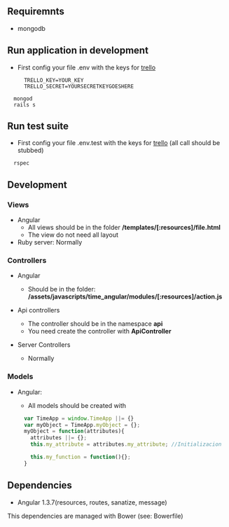 ## Requiremnts
  * mongodb

## Run application in development
  * First config your file .env with the keys for [trello](https://trello.com/docs/gettingstarted/index.html#getting-a-token-from-a-user)
    ```
      TRELLO_KEY=YOUR_KEY
      TRELLO_SECRET=YOURSECRETKEYGOESHERE
    ```

  ```shell
    mongod
    rails s
  ```
## Run test suite
  * First config your file .env.test with the keys for [trello](https://trello.com/docs/gettingstarted/index.html#getting-a-token-from-a-user) (all call should be stubbed)

  ```shell
    rspec
  ```
## Development

### Views
  * Angular
    * All views should be in the folder **/templates/\[:resources]/file.html**
    * The view do not need all layout
  * Ruby server: Normally
  
### Controllers
  * Angular
    * Should be in the folder: **/assets/javascripts/time_angular/modules/\[:resources\]/action.js**

  * Api controllers
    * The controller should be in the namespace **api**
    * You need create the controller with **ApiController**
  * Server Controllers
    * Normally

### Models
  * Angular: 
    * All models should be created with 

    ```javascript
      var TimeApp = window.TimeApp ||= {}
      var myObject = TimeApp.myObject = {};
      myObject = function(attributes){
        attributes ||= {};
        this.my_attribute = attributes.my_attribute; //Initializacion

        this.my_function = function(){};
      }
    ```

## Dependencies

   * Angular 1.3.7(resources, routes, sanatize, message)

   This dependencies are managed with Bower (see: Bowerfile)
